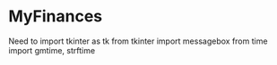 # MyFinances
Need to import tkinter as tk
from tkinter import messagebox
from time import gmtime, strftime

